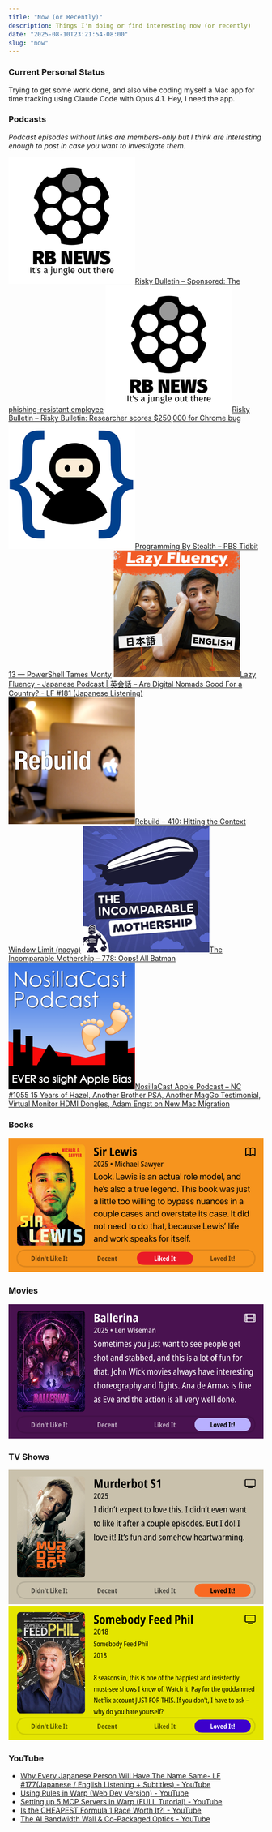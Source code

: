 ```yaml
---
title: "Now (or Recently)"
description: Things I'm doing or find interesting now (or recently)
date: "2025-08-10T23:21:54-08:00"
slug: "now"
---
```


### Current Personal Status

Trying to get some work done, and also vibe coding myself a Mac app for time tracking using Claude Code with Opus 4.1. Hey, I need the app.

### Podcasts

*Podcast episodes without links are members-only but I think are interesting enough to post in case you want to investigate them.*
<div class="podcast-episodes">

[![Sponsored: The phishing-resistant employee](../../assets/images/oc_artwork/4031462461813115-06314e22-32e5-4f1a-9a15-96f1cd44699f.png)](https://overcast.fm/+5Sl__2MXs)[Risky Bulletin – Sponsored: The phishing-resistant employee](https://overcast.fm/+5Sl__2MXs)
[![Risky Bulletin: Researcher scores $250,000 for Chrome bug](../../assets/images/oc_artwork/4031461869970973-1bc36512-7be7-4e8a-b79e-484fb86fcf7c.png)](https://overcast.fm/+5Sl9yvZh0)[Risky Bulletin – Risky Bulletin: Researcher scores $250,000 for Chrome bug](https://overcast.fm/+5Sl9yvZh0)
[![PBS Tidbit 13 — PowerShell Tames Monty](../../assets/images/oc_artwork/640363051463969-c2ea5122-a85a-437e-aad5-8b2e46a8868d.png)](https://overcast.fm/+JGaCQ1tSE)[Programming By Stealth – PBS Tidbit 13 — PowerShell Tames Monty](https://overcast.fm/+JGaCQ1tSE)
[![Are Digital Nomads Good For a Country? - LF #181 (Japanese Listening)](../../assets/images/oc_artwork/3926254603334353-86ee974f-5526-4cba-8187-f1269df876ef.png)](https://overcast.fm/+3y6GLt8tE)[Lazy Fluency - Japanese Podcast | 英会話 – Are Digital Nomads Good For a Country? - LF #181 (Japanese Listening)](https://overcast.fm/+3y6GLt8tE)
[![410: Hitting the Context Window Limit (naoya)](../../assets/images/oc_artwork/660824735417-5b94371d-511d-4a40-85f0-f246e45da146.png)](https://overcast.fm/+mdw5Prk)[Rebuild – 410: Hitting the Context Window Limit (naoya)](https://overcast.fm/+mdw5Prk)
[![778: Oops! All Batman](../../assets/images/oc_artwork/39795284770435-fda5adb6-c78a-4c28-ac28-ccfb9174b6f9.png)](https://overcast.fm/+kMY_P_oM)[The Incomparable Mothership – 778: Oops! All Batman](https://overcast.fm/+kMY_P_oM)
[![NC #1055 15 Years of Hazel, Another Brother PSA, Another MagGo Testimonial, Virtual Monitor HDMI Dongles, Adam Engst on New Mac Migration](../../assets/images/oc_artwork/5142864803195720-fbb3461f-9364-46c6-a7ed-2b6c9345a46a.png)](https://overcast.fm/+BJFaIW460g)[NosillaCast Apple Podcast – NC #1055 15 Years of Hazel, Another Brother PSA, Another MagGo Testimonial, Virtual Monitor HDMI Dongles, Adam Engst on New Mac Migration](https://overcast.fm/+BJFaIW460g)

</div>

### Books

[<span hidden>Sir Lewis • 2025 • Michael Sawyer Look. Lewis is an actual role model, and he's also a true legend. This book was just a little too willing to bypass nuances in a couple cases and overstate its case. It did not need to do that, because Lewis' life and work speaks for itself. • Liked It</span>
![Sir Lewis • 2025 • Michael Sawyer Look. Lewis is an actual role model, and he's also a true legend. This book was just a little too willing to bypass nuances in a couple cases and overstate its case. It did not need to do that, because Lewis' life and work speaks for itself. • Liked It](../../assets/images/posts/PngImage498A9F6D680-review-9e725bb8-827b-4445-9e2c-5b07a9cad227.png)](/images/posts/PngImage498A9F6D680-review-9e725bb8-827b-4445-9e2c-5b07a9cad227.jpg)

### Movies

[<span hidden>Ballerina • 2025 • Len Wiseman • Sometimes you just want to see people get shot and stabbed, and this is a lot of fun for that. John Wick movies always have interesting choreography and fights. Ana de Armas is fine as Eve and the action is all very well done. • Loved It!</span>
![BALLERINA Didn't Like It Ballerina 2025 • Len Wiseman Sometimes you just want to see people get shot and stabbed, and this is a lot of fun for that. John Wick movies always have interesting choreography and fights. Ana de Armas is fine as Eve and the action is all very well done. Decent Liked It Loved It!](../../assets/images/posts/PngImage4A7CA53B7C0-review-a5e3466d-ac29-4207-a480-7dd4a72f8beb.png)](/images/posts/PngImage4A7CA53B7C0-review-a5e3466d-ac29-4207-a480-7dd4a72f8beb.jpg)

### TV Shows

[<span hidden>Murderbot S1 • 2025 • I didn't expect to love this. I didn't even want to like it after a couple episodes. But I do! I love it! It's fun and somehow heartwarming. • Loved It!</span>
![Murderbot S1 • 2025 • I didn't expect to love this. I didn't even want to like it after a couple episodes. But I do! I love it! It's fun and somehow heartwarming. • Loved It!](../../assets/images/posts/PngImage4Cee8279170-review-8f5cff22-2481-41cf-83f2-8ba425311f71.png)](/images/posts/PngImage4Cee8279170-review-8f5cff22-2481-41cf-83f2-8ba425311f71.jpg)
[<span hidden>Somebody Feed Phil • 2018 • 8 seasons in, this is one of the happiest and insistently must-see shows I know of. Watch it. Pay for the goddamned Netflix account JUST FOR THIS. If you don't, I have to ask - why do you hate yourself? • Loved It!</span>
![Somebody Feed Phil • 2018 • 8 seasons in, this is one of the happiest and insistently must-see shows I know of. Watch it. Pay for the goddamned Netflix account JUST FOR THIS. If you don't, I have to ask - why do you hate yourself? • Loved It!](../../assets/images/posts/PngImage4Bbc86C7Ea0-review-99b30486-a314-4ae9-a35a-b140f463e70f.png)](/images/posts/PngImage4Bbc86C7Ea0-review-99b30486-a314-4ae9-a35a-b140f463e70f.jpg)

### YouTube

- [Why Every Japanese Person Will Have The Name Same- LF #177(Japanese / English Listening + Subtitles) - YouTube](https://www.youtube.com/watch?v=5G4a-_MEgS8)
- [Using Rules in Warp (Web Dev Version) - YouTube](https://www.youtube.com/watch?v=MU_xZ5sAU9w)
- [Setting up 5 MCP Servers in Warp (FULL Tutorial) - YouTube](https://www.youtube.com/watch?v=rrxfS9u1XRA)
- [Is the CHEAPEST Formula 1 Race Worth It?! - YouTube](https://www.youtube.com/watch?v=idmokrBRvz8&t=1413s)
- [The AI Bandwidth Wall & Co-Packaged Optics - YouTube](https://www.youtube.com/watch?v=G5r2OyCN5_s&t=255s)
